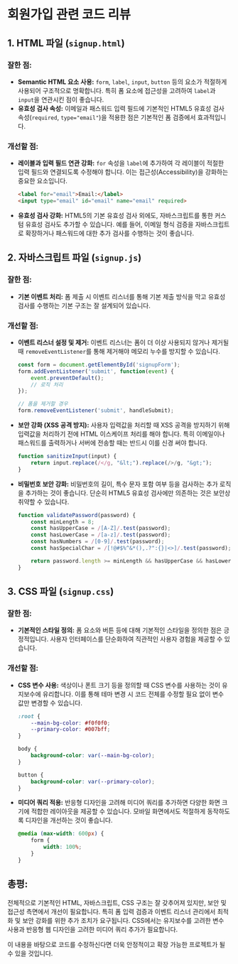 
# 회원가입 관련 코드 리뷰

## 1. HTML 파일 (`signup.html`)
### 잘한 점:
- **Semantic HTML 요소 사용:** `form`, `label`, `input`, `button` 등의 요소가 적절하게 사용되어 구조적으로 명확합니다. 특히 폼 요소에 접근성을 고려하여 `label`과 `input`을 연관시킨 점이 좋습니다.
- **유효성 검사 속성:** 이메일과 패스워드 입력 필드에 기본적인 HTML5 유효성 검사 속성(`required`, `type="email"`)을 적용한 점은 기본적인 폼 검증에서 효과적입니다.

### 개선할 점:
- **레이블과 입력 필드 연관 강화:** `for` 속성을 `label`에 추가하여 각 레이블이 적절한 입력 필드와 연결되도록 수정해야 합니다. 이는 접근성(Accessibility)을 강화하는 중요한 요소입니다.
    ```html
    <label for="email">Email:</label>
    <input type="email" id="email" name="email" required>
    ```
- **유효성 검사 강화:** HTML5의 기본 유효성 검사 외에도, 자바스크립트를 통한 커스텀 유효성 검사도 추가할 수 있습니다. 예를 들어, 이메일 형식 검증을 자바스크립트로 확장하거나 패스워드에 대한 추가 검사를 수행하는 것이 좋습니다.

## 2. 자바스크립트 파일 (`signup.js`)
### 잘한 점:
- **기본 이벤트 처리:** 폼 제출 시 이벤트 리스너를 통해 기본 제출 방식을 막고 유효성 검사를 수행하는 기본 구조는 잘 설계되어 있습니다.

### 개선할 점:
- **이벤트 리스너 설정 및 제거:** 이벤트 리스너는 폼이 더 이상 사용되지 않거나 제거될 때 `removeEventListener`를 통해 제거해야 메모리 누수를 방지할 수 있습니다.
    ```javascript
    const form = document.getElementById('signupForm');
    form.addEventListener('submit', function(event) {
        event.preventDefault();
        // 로직 처리
    });

    // 폼을 제거할 경우
    form.removeEventListener('submit', handleSubmit);
    ```
- **보안 강화 (XSS 공격 방지):** 사용자 입력값을 처리할 때 XSS 공격을 방지하기 위해 입력값을 처리하기 전에 HTML 이스케이프 처리를 해야 합니다. 특히 이메일이나 패스워드를 출력하거나 서버에 전송할 때는 반드시 이를 신경 써야 합니다.
    ```javascript
    function sanitizeInput(input) {
        return input.replace(/</g, "&lt;").replace(/>/g, "&gt;");
    }
    ```
- **비밀번호 보안 강화:** 비밀번호의 길이, 특수 문자 포함 여부 등을 검사하는 추가 로직을 추가하는 것이 좋습니다. 단순히 HTML5 유효성 검사에만 의존하는 것은 보안상 취약할 수 있습니다.
    ```javascript
    function validatePassword(password) {
        const minLength = 8;
        const hasUpperCase = /[A-Z]/.test(password);
        const hasLowerCase = /[a-z]/.test(password);
        const hasNumbers = /[0-9]/.test(password);
        const hasSpecialChar = /[!@#$%^&*(),.?":{}|<>]/.test(password);

        return password.length >= minLength && hasUpperCase && hasLowerCase && hasNumbers && hasSpecialChar;
    }
    ```

## 3. CSS 파일 (`signup.css`)
### 잘한 점:
- **기본적인 스타일 정의:** 폼 요소와 버튼 등에 대해 기본적인 스타일을 정의한 점은 긍정적입니다. 사용자 인터페이스를 단순화하여 직관적인 사용자 경험을 제공할 수 있습니다.

### 개선할 점:
- **CSS 변수 사용:** 색상이나 폰트 크기 등을 정의할 때 CSS 변수를 사용하는 것이 유지보수에 유리합니다. 이를 통해 테마 변경 시 코드 전체를 수정할 필요 없이 변수 값만 변경할 수 있습니다.
    ```css
    :root {
        --main-bg-color: #f0f0f0;
        --primary-color: #007bff;
    }

    body {
        background-color: var(--main-bg-color);
    }

    button {
        background-color: var(--primary-color);
    }
    ```
- **미디어 쿼리 적용:** 반응형 디자인을 고려해 미디어 쿼리를 추가하면 다양한 화면 크기에 적합한 레이아웃을 제공할 수 있습니다. 모바일 화면에서도 적절하게 동작하도록 디자인을 개선하는 것이 좋습니다.
    ```css
    @media (max-width: 600px) {
        form {
            width: 100%;
        }
    }
    ```

## 총평:
전체적으로 기본적인 HTML, 자바스크립트, CSS 구조는 잘 갖추어져 있지만, 보안 및 접근성 측면에서 개선이 필요합니다. 특히 폼 입력 검증과 이벤트 리스너 관리에서 최적화 및 보안 강화를 위한 추가 조치가 요구됩니다. CSS에서는 유지보수를 고려한 변수 사용과 반응형 웹 디자인을 고려한 미디어 쿼리 추가가 필요합니다.

이 내용을 바탕으로 코드를 수정하신다면 더욱 안정적이고 확장 가능한 프로젝트가 될 수 있을 것입니다.
